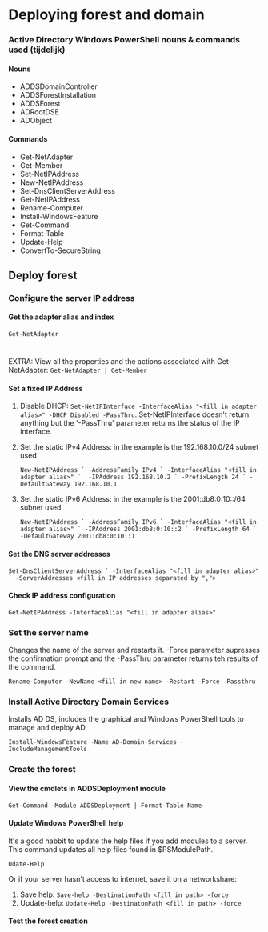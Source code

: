 
# Deploying forest and domain
### Active Directory Windows PowerShell nouns & commands used (tijdelijk)
#### Nouns
- ADDSDomainController
- ADDSForestInstallation
- ADDSForest
- ADRootDSE
- ADObject
#### Commands
- Get-NetAdapter
- Get-Member
- Set-NetIPAddress
- New-NetIPAddress
- Set-DnsClientServerAddress
- Get-NetIPAddress
- Rename-Computer
- Install-WindowsFeature
- Get-Command
- Format-Table
- Update-Help
- ConvertTo-SecureString

## Deploy forest
### Configure the server IP address
#### Get the adapter alias and index
`Get-NetAdapter`
#
EXTRA: View all the properties and the actions associated with Get-NetAdapter: `Get-NetAdapter | Get-Member`
#### Set a fixed IP Address
1. Disable DHCP: `Set-NetIPInterface -InterfaceAlias "<fill in adapter alias>" -DHCP Disabled -PassThru`. Set-NetIPInterface doesn't return anything but the '-PassThru' parameter returns the status of the IP interface.
2. Set the static IPv4 Address: in the example is the 192.168.10.0/24 subnet used
	
	```New-NetIPAddress `
     -AddressFamily IPv4 `
     -InterfaceAlias "<fill in adapter alias>" ` 
     -IPAddress 192.168.10.2 `
     -PrefixLength 24 `
     -DefaultGateway 192.168.10.1```

3. Set the static IPv6 Address: in the example is the 2001:db8:0:10::/64 subnet used

	```New-NetIPAddress `
     -AddressFamily IPv6 `
     -InterfaceAlias "<fill in adapter alias>" `
     -IPAddress 2001:db8:0:10::2 `
     -PrefixLength 64 `
     -DefaultGateway 2001:db8:0:10::1```

#### Set the DNS server addresses
```Set-DnsClientServerAddress `
     -InterfaceAlias "<fill in adapter alias>" `
     -ServerAddresses <fill in IP addresses separated by ",">```

#### Check IP address configuration
```Get-NetIPAddress -InterfaceAlias "<fill in adapter alias>"```

### Set the server name
Changes the name of the server and restarts it. -Force parameter supresses the confirmation prompt and the -PassThru parameter returns teh results of the command.

```Rename-Computer -NewName <fill in new name> -Restart -Force -Passthru```

### Install Active Directory Domain Services
Installs AD DS, includes the graphical and Windows PowerShell tools to manage and deploy AD

```Install-WindowsFeature -Name AD-Domain-Services -IncludeManagementTools```

### Create the forest
#### View the cmdlets in ADDSDeployment module
```Get-Command -Module ADDSDeployment | Format-Table Name```

#### Update Windows PowerShell help
It's a good habbit to update the help files if you add modules to a server. This command updates all help files found in $PSModulePath.

```Udate-Help```

Or if your server hasn't access to internet, save it on a networkshare:

1. Save help: `Save-help -DestinationPath <fill in path> -force`
2. Update-help: `Update-Help -DestinatonPath <fill in path> -force`

#### Test the forest creation

